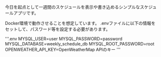 今日を起点として一週間のスケジュールを表示や書き込めるシンプルなスケジュールアプリです。

Docker環境で動作させることを想定しています。
.envファイルに以下の情報をセットして、パスワード等を設定する必要があります。

'''.env
MYSQL_USER=user
MYSQL_PASSWORD=password
MYSQL_DATABASE=weekly_schedule_db
MYSQL_ROOT_PASSWORD=root
OPENWEATHER_API_KEY=OpenWeatherMap APIのキー
'''